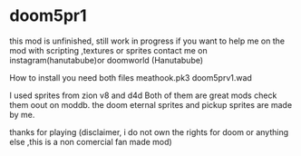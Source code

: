 # doom5pr1
this mod is unfinished, still work in progress
if you want to help me on the mod with scripting ,textures or sprites 
contact me on instagram(hanutabube)or doomworld (Hanutabube)

How to install
you need both files 
meathook.pk3 
doom5prv1.wad

I used sprites from zion v8 and d4d
Both of them are great mods check them oout on moddb. the doom eternal sprites and pickup sprites are made by me. 

thanks for playing
(disclaimer, i do not own the rights for doom or anything else ,this is a non comercial fan made mod)
